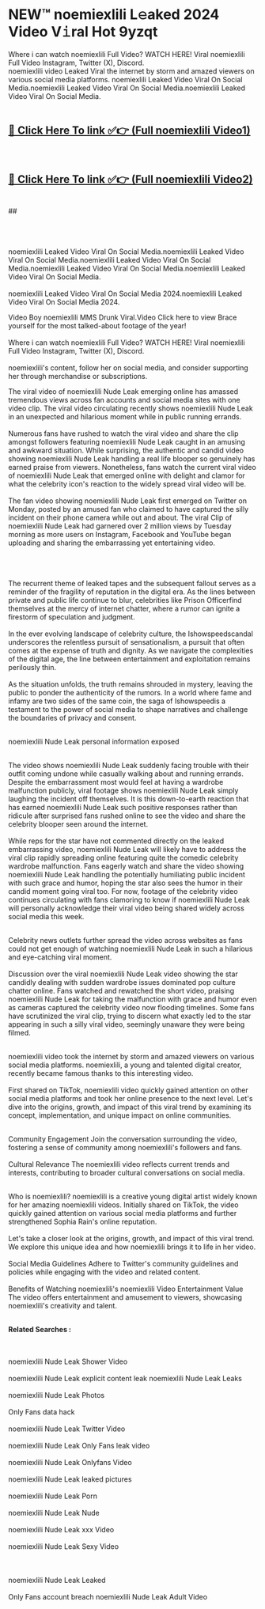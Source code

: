 
# NEW™ noemiexlili L𝚎aked 2024 Video V𝚒ral Hot 9yzqt

Where i can watch noemiexlili Full Video? WATCH HERE! Viral noemiexlili Full Video Instagram, Twitter (X), Discord. <br>
noemiexlili video Leaked Viral the internet by storm and amazed viewers on various social media platforms. noemiexlili Leaked Video Viral On Social Media.noemiexlili Leaked Video Viral On Social Media.noemiexlili Leaked Video Viral On Social Media.<br>
 <br>

##  <a href="https://clipsfans.site?title=noemiexlili&ref=git">🔴 Click Here To link ✅👉 (Full noemiexlili Video1) </a><br>
  <br>

##  <a href="https://clipsfans.site?title=noemiexlili&ref=git">🔴 Click Here To link ✅👉 (Full noemiexlili Video2)</a><br>
  <br>
  ##


  <br>

  <br>

<br><br>
noemiexlili Leaked Video Viral On Social Media.noemiexlili Leaked Video Viral On Social Media.noemiexlili Leaked Video Viral On Social Media.noemiexlili Leaked Video Viral On Social Media.noemiexlili Leaked Video Viral On Social Media.
<br><br>
noemiexlili Leaked Video Viral On Social Media 2024.noemiexlili Leaked Video Viral On Social Media 2024.


Video Boy noemiexlili MMS Drunk Viral.Video Click here to view Brace yourself for the most talked-about footage of the year!
<br><br>
Where i can watch noemiexlili Full Video? WATCH HERE! Viral noemiexlili Full Video Instagram, Twitter (X), Discord.
<br><br>
noemiexlili's content, follow her on social media, and consider supporting her through merchandise or subscriptions.


The viral video of noemiexlili Nude Leak emerging online has amassed tremendous views across fan accounts and social media sites with one video clip. The viral video circulating recently shows noemiexlili Nude Leak in an unexpected and hilarious moment while in public running errands.
<br><br>
Numerous fans have rushed to watch the viral video and share the clip amongst followers featuring noemiexlili Nude Leak caught in an amusing and awkward situation. While surprising, the authentic and candid video showing noemiexlili Nude Leak handling a real life blooper so genuinely has earned praise from viewers. Nonetheless, fans watch the current viral video of noemiexlili Nude Leak that emerged online with delight and clamor for what the celebrity icon's reaction to the widely spread viral video will be.
<br><br>
The fan video showing noemiexlili Nude Leak first emerged on Twitter on Monday, posted by an amused fan who claimed to have captured the silly incident on their phone camera while out and about. The viral Clip of noemiexlili Nude Leak had garnered over 2 million views by Tuesday morning as more users on Instagram, Facebook and YouTube began uploading and sharing the embarrassing yet entertaining video.
<br><br>


<br><br>
The recurrent theme of leaked tapes and the subsequent fallout serves as a reminder of the fragility of reputation in the digital era. As the lines between private and public life continue to blur, celebrities like Prison Officerfind themselves at the mercy of internet chatter, where a rumor can ignite a firestorm of speculation and judgment.
<br><br>
In the ever evolving landscape of celebrity culture, the Ishowspeedscandal underscores the relentless pursuit of sensationalism, a pursuit that often comes at the expense of truth and dignity. As we navigate the complexities of the digital age, the line between entertainment and exploitation remains perilously thin.
<br><br>
As the situation unfolds, the truth remains shrouded in mystery, leaving the public to ponder the authenticity of the rumors. In a world where fame and infamy are two sides of the same coin, the saga of Ishowspeedis a testament to the power of social media to shape narratives and challenge the boundaries of privacy and consent.
<br><br>





noemiexlili Nude Leak personal information exposed
<br><br>



The video shows noemiexlili Nude Leak suddenly facing trouble with their outfit coming undone while casually walking about and running errands. Despite the embarrassment most would feel at having a wardrobe malfunction publicly, viral footage shows noemiexlili Nude Leak simply laughing the incident off themselves. It is this down-to-earth reaction that has earned noemiexlili Nude Leak such positive responses rather than ridicule after surprised fans rushed online to see the video and share the celebrity blooper seen around the internet.
<br><br>
While reps for the star have not commented directly on the leaked embarrassing video, noemiexlili Nude Leak will likely have to address the viral clip rapidly spreading online featuring quite the comedic celebrity wardrobe malfunction. Fans eagerly watch and share the video showing noemiexlili Nude Leak handling the potentially humiliating public incident with such grace and humor, hoping the star also sees the humor in their candid moment going viral too. For now, footage of the celebrity video continues circulating with fans clamoring to know if noemiexlili Nude Leak will personally acknowledge their viral video being shared widely across social media this week.
<br><br>

Celebrity news outlets further spread the video across websites as fans could not get enough of watching noemiexlili Nude Leak in such a hilarious and eye-catching viral moment.
<br><br>
Discussion over the viral noemiexlili Nude Leak video showing the star candidly dealing with sudden wardrobe issues dominated pop culture chatter online. Fans watched and rewatched the short video, praising noemiexlili Nude Leak for taking the malfunction with grace and humor even as cameras captured the celebrity video now flooding timelines. Some fans have scrutinized the viral clip, trying to discern what exactly led to the star appearing in such a silly viral video, seemingly unaware they were being filmed.
<br><br>


noemiexlili video took the internet by storm and amazed viewers on various social media platforms. noemiexlili, a young and talented digital creator, recently became famous thanks to this interesting video.
<br><br>
First shared on TikTok, noemiexlili video quickly gained attention on other social media platforms and took her online presence to the next level. Let's dive into the origins, growth, and impact of this viral trend by examining its concept, implementation, and unique impact on online communities.
<br><br>

Community Engagement Join the conversation surrounding the video, fostering a sense of community among noemiexlili's followers and fans.
<br><br>
Cultural Relevance The noemiexlili video reflects current trends and interests, contributing to broader cultural conversations on social media.
<br><br>




Who is noemiexlili? noemiexlili is a creative young digital artist widely known for her amazing noemiexlili videos. Initially shared on TikTok, the video quickly gained attention on various social media platforms and further strengthened Sophia Rain's online reputation.
<br><br>
Let's take a closer look at the origins, growth, and impact of this viral trend. We explore this unique idea and how noemiexlili brings it to life in her video.
<br><br>
Social Media Guidelines Adhere to Twitter's community guidelines and policies while engaging with the video and related content.
<br><br>
Benefits of Watching noemiexlili's noemiexlili Video Entertainment Value The video offers entertainment and amusement to viewers, showcasing noemiexlili's creativity and talent.
<br><br>




<strong>Related Searches :</strong>

<br><br>
noemiexlili Nude Leak Shower Video
<br><br>
noemiexlili Nude Leak explicit content leak
noemiexlili Nude Leak Leaks
<br><br>
noemiexlili Nude Leak Photos
<br><br>
Only Fans data hack
<br><br>
noemiexlili Nude Leak Twitter Video
<br><br>
noemiexlili Nude Leak Only Fans leak video
<br><br>
noemiexlili Nude Leak Onlyfans Video
<br><br>
noemiexlili Nude Leak leaked pictures
<br><br>
noemiexlili Nude Leak Porn
<br><br>
noemiexlili Nude Leak Nude
<br><br>
noemiexlili Nude Leak xxx Video
<br><br>
noemiexlili Nude Leak Sexy Video
<br><br>
<br><br>
noemiexlili Nude Leak Leaked
<br><br>
Only Fans account breach
noemiexlili Nude Leak Adult Video
<br><br>
